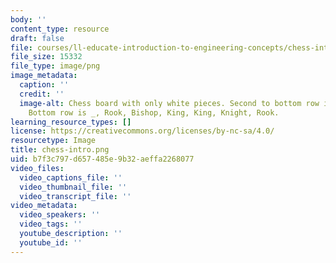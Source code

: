 ```yaml
---
body: ''
content_type: resource
draft: false
file: courses/ll-educate-introduction-to-engineering-concepts/chess-intro.png
file_size: 15332
file_type: image/png
image_metadata:
  caption: ''
  credit: ''
  image-alt: Chess board with only white pieces. Second to bottom row is all Pawns.
    Bottom row is _, Rook, Bishop, King, King, Knight, Rook.
learning_resource_types: []
license: https://creativecommons.org/licenses/by-nc-sa/4.0/
resourcetype: Image
title: chess-intro.png
uid: b7f3c797-d657-485e-9b32-aeffa2268077
video_files:
  video_captions_file: ''
  video_thumbnail_file: ''
  video_transcript_file: ''
video_metadata:
  video_speakers: ''
  video_tags: ''
  youtube_description: ''
  youtube_id: ''
---
```

